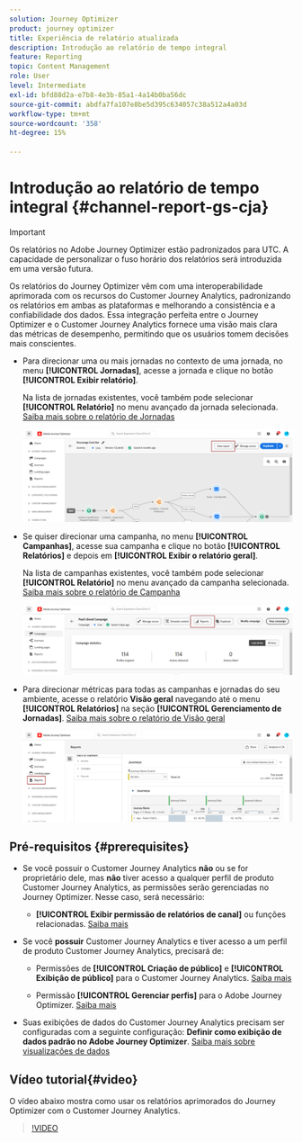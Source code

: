```yaml
---
solution: Journey Optimizer
product: journey optimizer
title: Experiência de relatório atualizada
description: Introdução ao relatório de tempo integral
feature: Reporting
topic: Content Management
role: User
level: Intermediate
exl-id: bfd88d2a-e7b8-4e3b-85a1-4a14b0ba56dc
source-git-commit: abdfa7fa107e8be5d395c634057c38a512a4a03d
workflow-type: tm+mt
source-wordcount: '358'
ht-degree: 15%

---
```


# Introdução ao relatório de tempo integral {#channel-report-gs-cja}

>[!IMPORTANT]
>
>Os relatórios no Adobe Journey Optimizer estão padronizados para UTC. A capacidade de personalizar o fuso horário dos relatórios será introduzida em uma versão futura.

Os relatórios do Journey Optimizer vêm com uma interoperabilidade aprimorada com os recursos do Customer Journey Analytics, padronizando os relatórios em ambas as plataformas e melhorando a consistência e a confiabilidade dos dados. Essa integração perfeita entre o Journey Optimizer e o Customer Journey Analytics fornece uma visão mais clara das métricas de desempenho, permitindo que os usuários tomem decisões mais conscientes.

* Para direcionar uma ou mais jornadas no contexto de uma jornada, no menu **[!UICONTROL Jornadas]**, acesse a jornada e clique no botão **[!UICONTROL Exibir relatório]**.

  Na lista de jornadas existentes, você também pode selecionar **[!UICONTROL Relatório]** no menu avançado da jornada selecionada. [Saiba mais sobre o relatório de Jornadas](journey-global-report-cja.md)

  ![](assets/gs-cja-report-3.png)

* Se quiser direcionar uma campanha, no menu **[!UICONTROL Campanhas]**, acesse sua campanha e clique no botão **[!UICONTROL Relatórios]** e depois em **[!UICONTROL Exibir o relatório geral]**.

  Na lista de campanhas existentes, você também pode selecionar **[!UICONTROL Relatório]** no menu avançado da campanha selecionada. [Saiba mais sobre o relatório de Campanha](campaign-global-report-cja.md)

  ![](assets/gs-cja-report-2.png)

* Para direcionar métricas para todas as campanhas e jornadas do seu ambiente, acesse o relatório **Visão geral** navegando até o menu **[!UICONTROL Relatórios]** na seção **[!UICONTROL Gerenciamento de Jornadas]**. [Saiba mais sobre o relatório de Visão geral](channel-report-cja.md)

  ![](assets/gs-cja-report-1.png)

## Pré-requisitos {#prerequisites}

* Se você possuir o Customer Journey Analytics **não** ou se for proprietário dele, mas **não** tiver acesso a qualquer perfil de produto Customer Journey Analytics, as permissões serão gerenciadas no Journey Optimizer. Nesse caso, será necessário:

   * **[!UICONTROL Exibir permissão de relatórios de canal]** ou funções relacionadas. [Saiba mais](../administration/permissions.md)

* Se você **possuir** Customer Journey Analytics e tiver acesso a um perfil de produto Customer Journey Analytics, precisará de:

   * Permissões de **[!UICONTROL Criação de público]** e **[!UICONTROL Exibição de público]** para o Customer Journey Analytics. [Saiba mais](https://experienceleague.adobe.com/en/docs/analytics-platform/using/technotes/access-control)

   * Permissão **[!UICONTROL Gerenciar perfis]** para o Adobe Journey Optimizer. [Saiba mais](../administration/permissions.md)

* Suas exibições de dados do Customer Journey Analytics precisam ser configuradas com a seguinte configuração: **Definir como exibição de dados padrão no Adobe Journey Optimizer**. [Saiba mais sobre visualizações de dados](https://experienceleague.adobe.com/en/docs/analytics-platform/using/cja-dataviews/create-dataview)

## Vídeo tutorial{#video}

O vídeo abaixo mostra como usar os relatórios aprimorados do Journey Optimizer com o Customer Journey Analytics.

>[!VIDEO](https://video.tv.adobe.com/v/3430413)